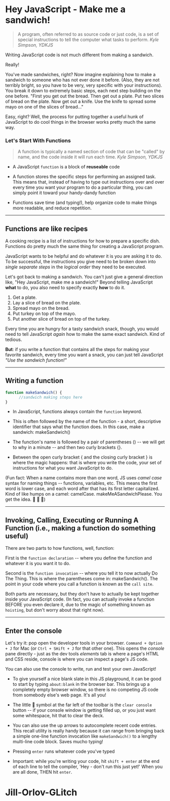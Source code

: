 # Hey JavaScript - Make me a sandwich!

> A program, often referred to as source code or just code, is a set of special instructions to tell the computer what tasks to perform.
          *Kyle Simpson, YDKJS*

Writing JavaScript code is not much different from making a sandwich.

Really!

You've made sandwiches, right? Now imagine explaining how to make a sandwich to someone who has not ever done it before. (Also, they are not terribly bright, so you have to be very, very specific with your instructions). You break it down to extremely basic steps, each next step building on the one before. "First you get out the bread. Then get out a plate. Put two slices of bread on the plate. Now get out a knife. Use the knife to spread some mayo on one of the slices of bread..."

Easy, right? Well, the process for putting together a useful hunk of JavaScript to do cool things in the browser works pretty much the same way.

###  Let's Start With Functions

> A function is typically a named section of code that can be "called" by name, and the code inside it will run each time.
   *Kyle Simpson, YDKJS*

- A JavaScript `function` is a block of **reuseable** code

- A  function stores the specific steps for performing an assigned task. This means that, instead of having to type out instructions over and over every time you want your program to do a particular thing, you can simply point it toward your handy-dandy function

- Functions save time (and typing!), help organize code to make things more readable, and reduce repetition.

----------------------------------------
## Functions are like recipes

A cooking recipe is a list of instructions for how to prepare a specific dish. Functions do pretty much the same thing for creating a JavaScript program.

JavaScript wants to be helpful and do whatever it is you are asking it to do. To be successful, the instructions you give need to be broken down into *single separate steps* in the *logical order* they need to be executed.

Let's got back to making a sandwich. You can't just give a general direction like, "Hey JavaScript, make me a sandwich!"  Beyond telling JavaScript **what** to do, you also need to specify exactly **how** to do it.

   1. Get a plate.
   2. Lay a slice of bread on the plate.
   3. Spread mayo on the bread.
   4. Put turkey on top of the mayo.
   5. Put another slice of bread on top of the turkey.

Every time you are hungry for a tasty sandwich snack, though, you would need to tell JavaScript *again* how to make the same exact sandwich. Kind of tedious.

**But**: if you write a function that contains all the steps for making your favorite sandwich, every time you want a snack, you can just tell JavaScript *"Use the sandwich function!"*

______________________________________
## Writing a function

```JavaScript
function makeSandwich() {
      //sandwich making steps here
}
```

- In JavaScript, functions always contain the `function` keyword.

- This is often followed by the name of the function - a short, descriptive identifier that says what the function does. In this case, make a sandwich: makeSandwich()

- The function's name is followed by a pair of parentheses () -- we will get to why in a minute -- and then two curly brackets {}.

- Between the open curly bracket { and the closing curly bracket } is where the magic happens: that is where you write the code, your set of instructions for what you want JavaScript to do.

(Fun fact: When a name contains more than one word, JS uses _camel case_ syntax for naming things -- functions, variables, etc. This means the first word is lower case, and each word after that has its first letter capitalized. Kind of like humps on a camel: camelCase. makeMeASandwichPlease. You get the idea. :camel: :camel: :camel:)

-------------------------------------------
## Invoking, Calling, Executing or Running A Function (i.e., making a function do something useful)

There are two parts to how functions, well, function:

First is the `function declaration` -- where you define the function and whatever it is you want it to do.

Second is the `function invocation` -- where you tell it to now actually Do The Thing. This is where the parentheses come in: makeSandwich(). The point in your code where you call a function is known as the `call site`.

Both parts are necessary, but they don't have to actually be kept together inside your JavaScript code. (In fact, you can actually invoke a function BEFORE you even declare it, due to the magic of something known as `hoisting`, but don't worry about that right now).

------------------------------------
## Enter the console

Let's try it: pop open the developer tools in your browser. `Command + Option + J` for Mac (or `Ctrl + SHift + J` for that other one). This opens the _console_ pane directly - just as the dev tools _elements_ tab is where a page's HTML and CSS reside, console is where you can inspect a page's JS code.

You can also use the console to write, run and test your own JavaScript!

- To give yourself a nice blank slate in this JS playground, it can be good to start by typing `about:blank` in the browser bar. This brings up a completely empty browser window, so there is no competing JS code from somebody else's web page. It's all you!

- The little :no_entry_sign: symbol at the far left of the toolbar is the `clear console` button -- if your console window is getting filled up, or you just want some whitespace, hit that to clear the deck.

- You can also use the up arrows to autocomplete recent code entries. This recall utility is really handy because it can range from bringing back a simple one-line function invocation like `makeSandwich()` to a lengthy multi-line code block. Saves mucho typing!    

- Pressing `enter` runs whatever code you've typed

- Important: while you're writing your code, hit `shift + enter` at the end of each line to tell the compiler, 'Hey - don't run this just yet!' When you are all done, THEN hit `enter`.
# Jill-Orlov-GLitch
